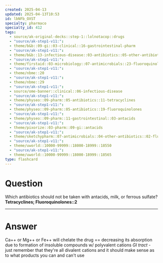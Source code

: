 ```yaml
---
created: 2025-04-13
updated: 2025-04-13T10:53
id: lbNFb_OXST
specialty: pharmaco
specialty_id: 412
tags:
  - source/ak-original-decks::step-1::lolnotacop::drugs
  - "source/ak-step1-v11:": 
  - theme/b&b::09-gi::03-clinical::16-gastrointestinal-pharm
  - "source/ak-step1-v11:": 
  - theme/b&b::13-infectious-disease::03-antibiotics::05-other-antibiotics
  - "source/ak-step1-v11:": 
  - theme/firstaid::03-microbiology::07-antimicrobials::23-fluoroquinolones
  - "source/ak-step1-v11:": 
  - theme/nbme::20
  - "source/ak-step1-v11:": 
  - theme/nbme::29
  - "source/ak-step1-v11:": 
  - source/ome-banner::clinical::06-infectious-disease
  - "source/ak-step1-v11:": 
  - theme/physeo::09-pharm::05-antibiotics::11-tetracyclines
  - "source/ak-step1-v11:": 
  - theme/physeo::09-pharm::05-antibiotics::19-fluoroquinolones
  - "source/ak-step1-v11:": 
  - theme/physeo::09-pharm::11-gastrointestinal::03-antacids
  - "source/ak-step1-v11:": 
  - theme/pixorize::03-pharm::09-gi::antacids
  - "source/ak-step1-v11:": 
  - theme/sketchypharm::07-antimicrobials::04-other-antibiotics::02-fluoroquinolones
  - "source/ak-step1-v11:": 
  - theme/uworld::10000-99999::18000-18999::18550
  - "source/ak-step1-v11:": 
  - theme/uworld::10000-99999::18000-18999::18565
type: flashcard
---
```


# Question
Which antibiotics should not be taken with antacids, milk, or ferrous sulfate?   **Tetracyclines; Fluoroquinolones::2**

---

# Answer
Ca++ or Mg++ or Fe++ will chelate the drug == decreasing its absorption due to formation of insoluble compounds w/ polyvalent cations *GI tract* - just remember that they're all divalent cations and it should make sense as to what products you can and can't use